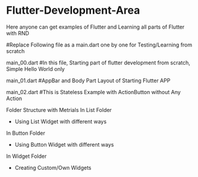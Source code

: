 # Flutter-Development-Area
Here anyone can get examples of Flutter and Learning all parts of Flutter with RND

#Replace Following file as a main.dart one by one for Testing/Learning from scratch

main_00.dart  #In this file, Starting part of flutter development from scratch, Simple Hello World only

main_01.dart  #AppBar and Body Part Layout of Starting Flutter APP

main_02.dart  #This is Stateless Example with ActionButton without Any Action

Folder Structure with Metrials
In List Folder
  - Using List Widget with different ways
 
In Button Folder
  - Using Button Widget with different ways
 
In Widget Folder
  - Creating Custom/Own Widgets  
